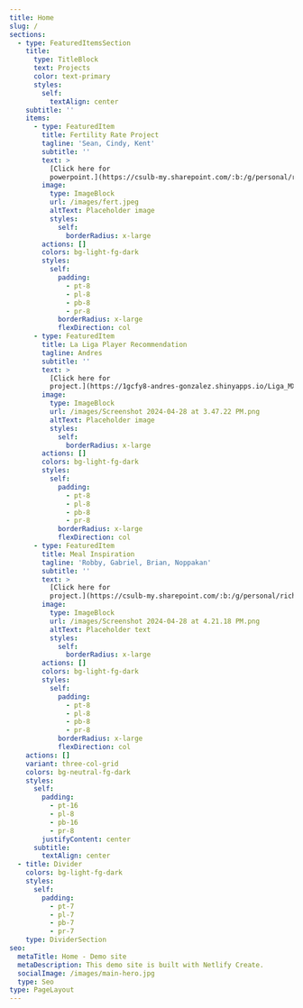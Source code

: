 ```yaml
---
title: Home
slug: /
sections:
  - type: FeaturedItemsSection
    title:
      type: TitleBlock
      text: Projects
      color: text-primary
      styles:
        self:
          textAlign: center
    subtitle: ''
    items:
      - type: FeaturedItem
        title: Fertility Rate Project
        tagline: 'Sean, Cindy, Kent'
        subtitle: ''
        text: >
          [Click here for
          powerpoint.](https://csulb-my.sharepoint.com/:b:/g/personal/richard_diazdeleon01_student_csulb_edu/EX_YIaD2gfVGgvXpmdeoegsBzbPzB66TuF3KlVPx1fMlog?e=HRi0IA)
        image:
          type: ImageBlock
          url: /images/fert.jpeg
          altText: Placeholder image
          styles:
            self:
              borderRadius: x-large
        actions: []
        colors: bg-light-fg-dark
        styles:
          self:
            padding:
              - pt-8
              - pl-8
              - pb-8
              - pr-8
            borderRadius: x-large
            flexDirection: col
      - type: FeaturedItem
        title: La Liga Player Recommendation
        tagline: Andres
        subtitle: ''
        text: >
          [Click here for
          project.](https://1gcfy8-andres-gonzalez.shinyapps.io/Liga_MX_Clausura_2024_Recommendation_Tool/)
        image:
          type: ImageBlock
          url: /images/Screenshot 2024-04-28 at 3.47.22 PM.png
          altText: Placeholder image
          styles:
            self:
              borderRadius: x-large
        actions: []
        colors: bg-light-fg-dark
        styles:
          self:
            padding:
              - pt-8
              - pl-8
              - pb-8
              - pr-8
            borderRadius: x-large
            flexDirection: col
      - type: FeaturedItem
        title: Meal Inspiration
        tagline: 'Robby, Gabriel, Brian, Noppakan'
        subtitle: ''
        text: >
          [Click here for
          project.](https://csulb-my.sharepoint.com/:b:/g/personal/richard_diazdeleon01_student_csulb_edu/EesPDarOSgVLtVVIzdl5zKQBXpWUEnRvttEmyO99cG4CxQ?e=hv15Kz)
        image:
          type: ImageBlock
          url: /images/Screenshot 2024-04-28 at 4.21.18 PM.png
          altText: Placeholder text
          styles:
            self:
              borderRadius: x-large
        actions: []
        colors: bg-light-fg-dark
        styles:
          self:
            padding:
              - pt-8
              - pl-8
              - pb-8
              - pr-8
            borderRadius: x-large
            flexDirection: col
    actions: []
    variant: three-col-grid
    colors: bg-neutral-fg-dark
    styles:
      self:
        padding:
          - pt-16
          - pl-8
          - pb-16
          - pr-8
        justifyContent: center
      subtitle:
        textAlign: center
  - title: Divider
    colors: bg-light-fg-dark
    styles:
      self:
        padding:
          - pt-7
          - pl-7
          - pb-7
          - pr-7
    type: DividerSection
seo:
  metaTitle: Home - Demo site
  metaDescription: This demo site is built with Netlify Create.
  socialImage: /images/main-hero.jpg
  type: Seo
type: PageLayout
---
```

